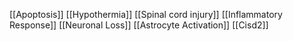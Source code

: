 [[Apoptosis]]
[[Hypothermia]]
[[Spinal cord injury]]
[[Inflammatory Response]]
[[Neuronal Loss]]
[[Astrocyte Activation]]
[[Cisd2]]
